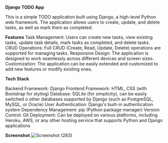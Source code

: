 **Django TODO App**

This is a simple TODO application built using Django, a high-level Python web framework. The application allows users to create, update, and delete tasks, as well as mark them as completed.


**Features**
Task Management: Users can create new tasks, view existing tasks, update task details, mark tasks as completed, and delete tasks.
CRUD Operations: Full CRUD (Create, Read, Update, Delete) operations are supported for managing tasks.
Responsive Design: The application is designed to work seamlessly across different devices and screen sizes.
Customization: The application can be easily extended and customized to add new features or modify existing ones.

**Tech Stack**

Backend Framework: Django 
Frontend Framework: HTML, CSS (with Bootstrap for styling)
Database: SQLite (for simplicity), can be easily switched 
o other databases supported by Django (such as PostgreSQL, MySQL, or Oracle)
User Authentication: Django's built-in authentication system
Dependency Management: pip (Python package manager)
Version Control: Git
Deployment: Can be deployed on various platforms, including Heroku, AWS, or any other hosting service that supports Python and Django applications

**Screenshot**
![Screenshot (283)](https://github.com/saranyams057/Todo-Project-Python/assets/61340715/44de5e44-dae1-4fb0-a5ee-024ff3b41f50)
